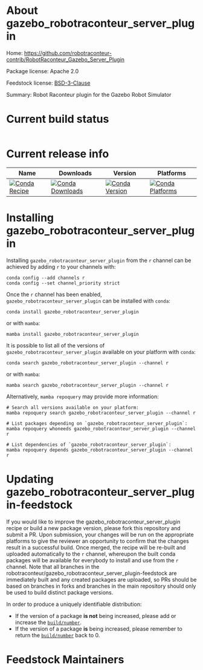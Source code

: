 About gazebo_robotraconteur_server_plugin
=========================================

Home: https://github.com/robotraconteur-contrib/RobotRaconteur_Gazebo_Server_Plugin

Package license: Apache 2.0

Feedstock license: [BSD-3-Clause](https://github.com/robotraconteur/gazebo_robotraconteur_server_plugin-feedstock/blob/master/LICENSE.txt)

Summary: Robot Raconteur plugin for the Gazebo Robot Simulator

Current build status
====================


<table>
</table>

Current release info
====================

| Name | Downloads | Version | Platforms |
| --- | --- | --- | --- |
| [![Conda Recipe](https://img.shields.io/badge/recipe-gazebo_robotraconteur_server_plugin-green.svg)](https://anaconda.org/r/gazebo_robotraconteur_server_plugin) | [![Conda Downloads](https://img.shields.io/conda/dn/r/gazebo_robotraconteur_server_plugin.svg)](https://anaconda.org/r/gazebo_robotraconteur_server_plugin) | [![Conda Version](https://img.shields.io/conda/vn/r/gazebo_robotraconteur_server_plugin.svg)](https://anaconda.org/r/gazebo_robotraconteur_server_plugin) | [![Conda Platforms](https://img.shields.io/conda/pn/r/gazebo_robotraconteur_server_plugin.svg)](https://anaconda.org/r/gazebo_robotraconteur_server_plugin) |

Installing gazebo_robotraconteur_server_plugin
==============================================

Installing `gazebo_robotraconteur_server_plugin` from the `r` channel can be achieved by adding `r` to your channels with:

```
conda config --add channels r
conda config --set channel_priority strict
```

Once the `r` channel has been enabled, `gazebo_robotraconteur_server_plugin` can be installed with `conda`:

```
conda install gazebo_robotraconteur_server_plugin
```

or with `mamba`:

```
mamba install gazebo_robotraconteur_server_plugin
```

It is possible to list all of the versions of `gazebo_robotraconteur_server_plugin` available on your platform with `conda`:

```
conda search gazebo_robotraconteur_server_plugin --channel r
```

or with `mamba`:

```
mamba search gazebo_robotraconteur_server_plugin --channel r
```

Alternatively, `mamba repoquery` may provide more information:

```
# Search all versions available on your platform:
mamba repoquery search gazebo_robotraconteur_server_plugin --channel r

# List packages depending on `gazebo_robotraconteur_server_plugin`:
mamba repoquery whoneeds gazebo_robotraconteur_server_plugin --channel r

# List dependencies of `gazebo_robotraconteur_server_plugin`:
mamba repoquery depends gazebo_robotraconteur_server_plugin --channel r
```




Updating gazebo_robotraconteur_server_plugin-feedstock
======================================================

If you would like to improve the gazebo_robotraconteur_server_plugin recipe or build a new
package version, please fork this repository and submit a PR. Upon submission,
your changes will be run on the appropriate platforms to give the reviewer an
opportunity to confirm that the changes result in a successful build. Once
merged, the recipe will be re-built and uploaded automatically to the
`r` channel, whereupon the built conda packages will be available for
everybody to install and use from the `r` channel.
Note that all branches in the robotraconteur/gazebo_robotraconteur_server_plugin-feedstock are
immediately built and any created packages are uploaded, so PRs should be based
on branches in forks and branches in the main repository should only be used to
build distinct package versions.

In order to produce a uniquely identifiable distribution:
 * If the version of a package **is not** being increased, please add or increase
   the [``build/number``](https://docs.conda.io/projects/conda-build/en/latest/resources/define-metadata.html#build-number-and-string).
 * If the version of a package **is** being increased, please remember to return
   the [``build/number``](https://docs.conda.io/projects/conda-build/en/latest/resources/define-metadata.html#build-number-and-string)
   back to 0.

Feedstock Maintainers
=====================


